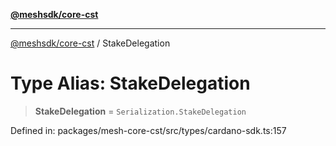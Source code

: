 [**@meshsdk/core-cst**](../README.md)

***

[@meshsdk/core-cst](../globals.md) / StakeDelegation

# Type Alias: StakeDelegation

> **StakeDelegation** = `Serialization.StakeDelegation`

Defined in: packages/mesh-core-cst/src/types/cardano-sdk.ts:157
